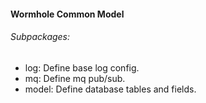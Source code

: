 #### Wormhole Common Model


###### Subpackages:

- log: Define base log config.
- mq: Define mq pub/sub.
- model: Define database tables and fields.

